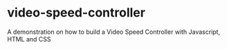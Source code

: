 # video-speed-controller
A demonstration on how to build a Video Speed Controller with Javascript, HTML and CSS
